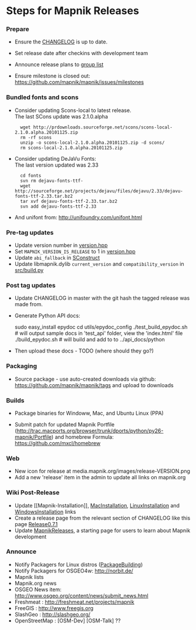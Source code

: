 # Steps for Mapnik Releases
    
### Prepare
    
* Ensure the [CHANGELOG](https://github.com/mapnik/mapnik/blob/master/CHANGELOG.md) is up to date.
    
* Set release date after checkins with development team
    
* Announce release plans to [group list](http://groups.google.com/group/mapnik)
    
* Ensure milestone is closed out: https://github.com/mapnik/mapnik/issues/milestones
    
### Bundled fonts and scons
    
* Consider updating Scons-local to latest release.  
  The last SCons update was 2.1.0.alpha
    
        wget http://prdownloads.sourceforge.net/scons/scons-local-2.1.0.alpha.20101125.zip
        rm -rf scons
        unzip -o scons-local-2.1.0.alpha.20101125.zip -d scons/
        rm scons-local-2.1.0.alpha.20101125.zip
    
* Consider updating DeJaVu Fonts:  
  The last version updated was 2.33
    
        cd fonts
        svn rm dejavu-fonts-ttf-
        wget http://sourceforge.net/projects/dejavu/files/dejavu/2.33/dejavu-fonts-ttf-2.33.tar.bz2
        tar xvf dejavu-fonts-ttf-2.33.tar.bz2
        svn add dejavu-fonts-ttf-2.33
    
* And unifont from: http://unifoundry.com/unifont.html

### Pre-tag updates

  * Update version number in [version.hpp](https://github.com/mapnik/mapnik/blob/master/include/mapnik/version.hpp)
  * Set `MAPNIK_VERSION_IS_RELEASE` to 1 in [version.hpp](https://github.com/mapnik/mapnik/blob/master/include/mapnik/version.hpp)
  * Update `abi_fallback` in [SConstruct](https://github.com/mapnik/mapnik/blob/master/SConstruct)
  * Update libmapnik.dylib `current_version` and `compatibility_version` in [src/build.py](https://github.com/mapnik/mapnik/blob/master/src/build.py)

### Post tag updates

* Update CHANGELOG in master with the git hash the tagged release was made from.

* Generate Python API docs:
        
    sudo easy_install epydoc
    cd utils/epydoc_config
    ./test_build_epydoc.sh # will output sample docs in 'test_api' folder, view the 'index.html' file
    ./build_epydoc.sh # will build and add to to ../api_docs/python
    
* Then upload these docs - TODO (where should they go?)
    
### Packaging
    
* Source package - use auto-created downloads via github: https://github.com/mapnik/mapnik/tags and upload to downloads
    
### Builds

* Package binaries for Windoww, Mac, and Ubuntu Linux (PPA)
    
* Submit patch for updated Mapnik Portfile (http://trac.macports.org/browser/trunk/dports/python/py26-mapnik/Portfile) and homebrew Formula: https://github.com/mxcl/homebrew
    
### Web
      
* New icon for release at media.mapnik.org/images/release-VERSION.png
* Add a new 'release' item in the admin to update all links on mapnik.org
    
### Wiki Post-Release

* Update [[Mapnik-Installation]], [MacInstallation](MacInstallation), [LinuxInstallation](https://github.com/mapnik/mapnik/wiki/LinuxInstallation) and [WindowsInstallation](WindowsInstallation) links
* Create a release page from the relevant section of CHANGELOG like this page [Release0.7.1](Release0.7.1)
* Update [MapnikReleases](MapnikReleases), a starting page for users to learn about Mapnik development
    
### Announce
    
* Notify Packagers for Linux distros ([PackageBuilding](PackageBuilding))
* Notify Packagers for OSGEO4w: http://norbit.de/
* Mapnik lists
* Mapnik.org news
* OSGEO News item: http://www.osgeo.org/content/news/submit_news.html
* Freshmeat : http://freshmeat.net/projects/mapnik
* FreeGIS : http://www.freegis.org
* SlashGeo : http://slashgeo.org/
* OpenStreetMap : [OSM-Dev] [OSM-Talk] ??